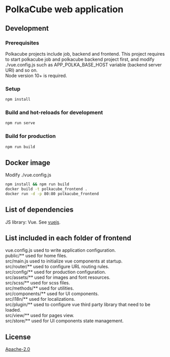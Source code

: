 # PolkaCube web application

## Development

### Prerequisites

Polkacube projects include job, backend and frontend. This project requires to start polkacube job and polkacube backend project first, and modify ./vue.config.js such as APP_POLKA_BASE_HOST variable (backend server URI) and so on.  
Node version 10+ is required.

### Setup

```bash
npm install
```

### Build and hot-reloads for development

```bash
npm run serve
```

### Build for production

```bash
npm run build
```

## Docker image

Modify ./vue.config.js  

```bash
npm install && npm run build
docker build -t polkacube_frontend .
docker run -d -p 80:80 polkacube_frontend 
```

## List of dependencies

JS library: Vue. See [vuejs](https://cli.vuejs.org/config/).

## List included in each folder of frontend

vue.config.js used to write application configuration.  
public/** used for home files.  
src/main.js used to initialize vue components at startup.  
src/router/** used to configure URL routing rules.  
src/config/** used for production configuration.  
src/assets/** used for images and font resources.  
src/scss/** used for scss files.  
src/methods/** used for utilities.  
src/components/** used for UI components.  
src/i18n/** used for localizations.  
src/plugin/** used to configure vue third party library that need to be loaded.  
src/view/** used for pages view.  
src/store/** used for UI components state management.  

## License

[Apache-2.0](LICENSE)